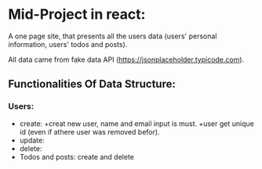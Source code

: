 # Mid-Project in react:
A one page site, that presents all the users data (users' personal information, users' todos and posts).

All data came from fake data API (https://jsonplaceholder.typicode.com).

## Functionalities Of Data Structure:
### Users:
- create: 
+creat new user, name and email input is must. 
+user get unique id (even if athere user was removed befor).
- update:
- delete:
- Todos and posts: create and delete

